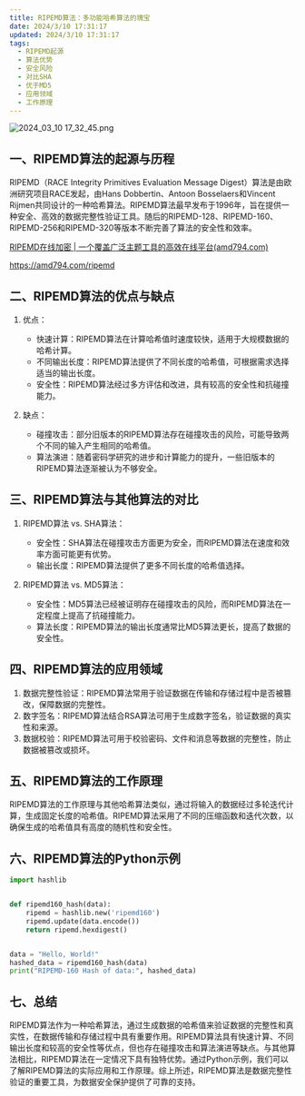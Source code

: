 ```yaml
---
title: RIPEMD算法：多功能哈希算法的瑰宝
date: 2024/3/10 17:31:17
updated: 2024/3/10 17:31:17
tags:
  - RIPEMD起源
  - 算法优势
  - 安全风险
  - 对比SHA
  - 优于MD5
  - 应用领域
  - 工作原理
---
```



<img src="https://static.cmdragon.cn/blog/images/2024_03_10 17_32_45.png@blog" title="2024_03_10 17_32_45.png" alt="2024_03_10 17_32_45.png"/>

## 一、RIPEMD算法的起源与历程

RIPEMD（RACE Integrity Primitives Evaluation Message Digest）算法是由欧洲研究项目RACE发起，由Hans Dobbertin、Antoon
Bosselaers和Vincent
Rijmen共同设计的一种哈希算法。RIPEMD算法最早发布于1996年，旨在提供一种安全、高效的数据完整性验证工具。随后的RIPEMD-128、RIPEMD-160、RIPEMD-256和RIPEMD-320等版本不断完善了算法的安全性和效率。

[RIPEMD在线加密 | 一个覆盖广泛主题工具的高效在线平台(amd794.com)](https://amd794.com/ripemd)

https://amd794.com/ripemd

## 二、RIPEMD算法的优点与缺点

1. 优点：

    - 快速计算：RIPEMD算法在计算哈希值时速度较快，适用于大规模数据的哈希计算。
    - 不同输出长度：RIPEMD算法提供了不同长度的哈希值，可根据需求选择适当的输出长度。
    - 安全性：RIPEMD算法经过多方评估和改进，具有较高的安全性和抗碰撞能力。

2. 缺点：

    - 碰撞攻击：部分旧版本的RIPEMD算法存在碰撞攻击的风险，可能导致两个不同的输入产生相同的哈希值。
    - 算法演进：随着密码学研究的进步和计算能力的提升，一些旧版本的RIPEMD算法逐渐被认为不够安全。

## 三、RIPEMD算法与其他算法的对比

1. RIPEMD算法 vs. SHA算法：

    - 安全性：SHA算法在碰撞攻击方面更为安全，而RIPEMD算法在速度和效率方面可能更有优势。
    - 输出长度：RIPEMD算法提供了更多不同长度的哈希值选择。

2. RIPEMD算法 vs. MD5算法：

    - 安全性：MD5算法已经被证明存在碰撞攻击的风险，而RIPEMD算法在一定程度上提高了抗碰撞能力。
    - 算法长度：RIPEMD算法的输出长度通常比MD5算法更长，提高了数据的安全性。

## 四、RIPEMD算法的应用领域

1. 数据完整性验证：RIPEMD算法常用于验证数据在传输和存储过程中是否被篡改，保障数据的完整性。
2. 数字签名：RIPEMD算法结合RSA算法可用于生成数字签名，验证数据的真实性和来源。
3. 数据校验：RIPEMD算法可用于校验密码、文件和消息等数据的完整性，防止数据被篡改或损坏。

## 五、RIPEMD算法的工作原理

RIPEMD算法的工作原理与其他哈希算法类似，通过将输入的数据经过多轮迭代计算，生成固定长度的哈希值。RIPEMD算法采用了不同的压缩函数和迭代次数，以确保生成的哈希值具有高度的随机性和安全性。

## 六、RIPEMD算法的Python示例

```python
import hashlib


def ripemd160_hash(data):
    ripemd = hashlib.new('ripemd160')
    ripemd.update(data.encode())
    return ripemd.hexdigest()


data = "Hello, World!"
hashed_data = ripemd160_hash(data)
print("RIPEMD-160 Hash of data:", hashed_data)
```

## 七、总结

RIPEMD算法作为一种哈希算法，通过生成数据的哈希值来验证数据的完整性和真实性，在数据传输和存储过程中具有重要作用。RIPEMD算法具有快速计算、不同输出长度和较高的安全性等优点，但也存在碰撞攻击和算法演进等缺点。与其他算法相比，RIPEMD算法在一定情况下具有独特优势。通过Python示例，我们可以了解RIPEMD算法的实际应用和工作原理。综上所述，RIPEMD算法是数据完整性验证的重要工具，为数据安全保护提供了可靠的支持。